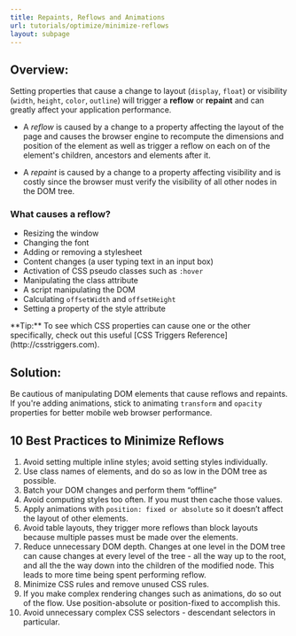 ```yaml
---
title: Repaints, Reflows and Animations
url: tutorials/optimize/minimize-reflows
layout: subpage
---
```


## Overview:

Setting properties that cause a change to layout (`display`, `float`) or visibility (`width`, `height`, `color`, `outline`)
will trigger a **reflow** or **repaint** and can greatly affect your application performance.

- A *reflow* is caused by a change to a property affecting the layout of the page and causes the browser engine to recompute the dimensions and position of the element as well as trigger a reflow on each on of the element's children, ancestors and elements after it.

- A *repaint* is caused by a change to a property affecting visibility and is costly since the browser must verify the visibility of all other nodes in the DOM tree.

### What causes a reflow?

- Resizing the window
- Changing the font
- Adding or removing a stylesheet
- Content changes (a user typing text in an input box)
- Activation of CSS pseudo classes such as `:hover`
- Manipulating the class attribute
- A script manipulating the DOM
- Calculating `offsetWidth` and `offsetHeight`
- Setting a property of the style attribute

<div class="alert--info">**Tip:** To see which CSS properties can cause one or the other specifically, check out this
useful [CSS Triggers Reference](http://csstriggers.com).</div>

## Solution:

Be cautious of manipulating DOM elements that cause reflows and repaints. If you're adding animations, stick to animating `transform` and `opacity` properties for better mobile web browser performance.

## 10 Best Practices to Minimize Reflows

1. Avoid setting multiple inline styles; avoid setting styles individually.
1. Use class names of elements, and do so as low in the DOM tree as possible.
1. Batch your DOM changes and perform them “offline”
1. Avoid computing styles too often.  If you must then cache those values.
1. Apply animations with `position: fixed or absolute` so it doesn’t affect the layout of other elements.
1. Avoid table layouts, they trigger more reflows than block layouts because multiple passes must be made over the elements.
1. Reduce unnecessary DOM depth. Changes at one level in the DOM tree can cause changes at every level of the tree - all the way up to the root, and all the the way down into the children of the modified node. This leads to more time being spent performing reflow.
1. Minimize CSS rules and remove unused CSS rules.
1. If you make complex rendering changes such as animations, do so out of the flow. Use position-absolute or position-fixed to accomplish this.
1. Avoid unnecessary complex CSS selectors - descendant selectors in particular.
